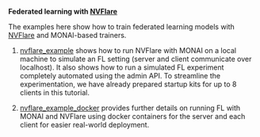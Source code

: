 **Federated learning with [NVFlare](./federated_learning/nvflare)**

The examples here show how to train federated learning models with [NVFlare](https://pypi.org/project/nvflare/) and MONAI-based trainers.

1. [nvflare_example](./nvflare_example/README.md) shows how to run NVFlare with MONAI on a local machine to simulate an FL setting (server and client communicate over localhost). It also shows how to run a simulated FL experiment completely automated using the admin API. To streamline the experimentation, we have already prepared startup kits for up to 8 clients in this tutorial.
   
2. [nvflare_example_docker](./nvflare_example/README.md) provides further details on running FL with MONAI and NVFlare using docker containers for the server and each client for easier real-world deployment.




